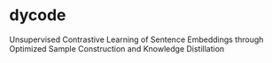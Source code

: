 # dycode
Unsupervised Contrastive Learning of Sentence Embeddings through Optimized Sample Construction and Knowledge Distillation
